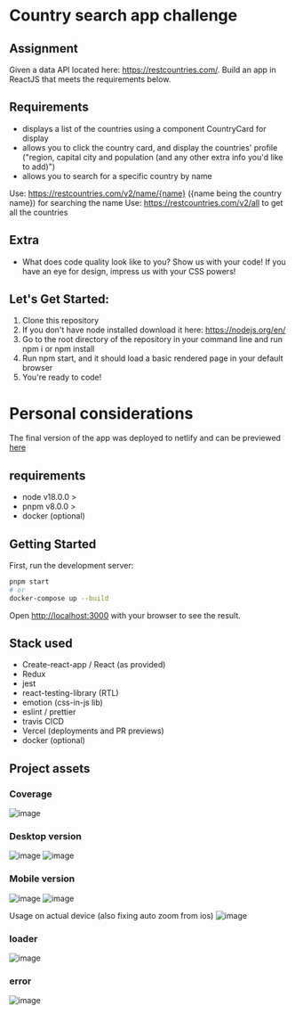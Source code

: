 # Country search app challenge

## Assignment

Given a data API located here: https://restcountries.com/. Build an app in ReactJS that meets the requirements below.

## Requirements

- displays a list of the countries using a component CountryCard for display
- allows you to click the country card, and display the countries' profile ("region, capital city and population (and any other extra info you'd like to add)")
- allows you to search for a specific country by name

Use: https://restcountries.com/v2/name/{name} ({name being the country name}) for searching the name
Use: https://restcountries.com/v2/all to get all the countries

## Extra

- What does code quality look like to you? Show us with your code! If you have an eye for design, impress us with your CSS powers!

## Let's Get Started:

1. Clone this repository
2. If you don't have node installed download it here: https://nodejs.org/en/
3. Go to the root directory of the repository in your command line and run npm i or npm install
4. Run npm start, and it should load a basic rendered page in your default browser
5. You're ready to code!

# Personal considerations

The final version of the app was deployed to netlify and can be previewed [here](https://country-search-rosy.vercel.app/)

## requirements

- node v18.0.0 >
- pnpm v8.0.0 >
- docker (optional)

## Getting Started

First, run the development server:

```bash
pnpm start
# or
docker-compose up --build
```

Open [http://localhost:3000](http://localhost:3000) with your browser to see the result.

## Stack used

- Create-react-app / React (as provided)
- Redux
- jest
- react-testing-library (RTL)
- emotion (css-in-js lib)
- eslint / prettier
- travis CICD
- Vercel (deployments and PR previews)
- docker (optional)

## Project assets

### Coverage

![image](https://user-images.githubusercontent.com/13686332/115161988-1f343680-a077-11eb-8227-ce0b3cf53d8b.png)

### Desktop version

![image](https://user-images.githubusercontent.com/13686332/114761696-3ac9d500-9d37-11eb-9a0b-6ff61b6bd49c.png)
![image](https://user-images.githubusercontent.com/13686332/114761708-40271f80-9d37-11eb-9292-ab019ddeaea9.png)

### Mobile version

![image](https://user-images.githubusercontent.com/13686332/114785269-d6b50a00-9d52-11eb-8899-4ee994989967.png)
![image](https://user-images.githubusercontent.com/13686332/114785282-dd438180-9d52-11eb-9d0e-a6aa474b01d2.png)

Usage on actual device (also fixing auto zoom from ios)
![image](https://user-images.githubusercontent.com/13686332/114785884-ad48ae00-9d53-11eb-8984-86751fb4b08c.png)

### loader

![image](https://user-images.githubusercontent.com/13686332/114813368-5c06e180-9d88-11eb-9b16-f8dce4cb38cf.png)

### error

![image](https://user-images.githubusercontent.com/13686332/114813394-65904980-9d88-11eb-9a86-cea1f5b579f1.png)
